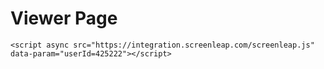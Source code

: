 # Viewer Page

~~~
<script async src="https://integration.screenleap.com/screenleap.js" data-param="userId=425222"></script>
~~~